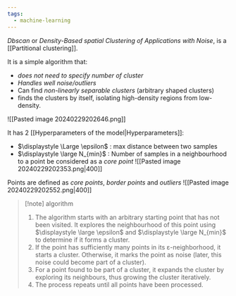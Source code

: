 ```yaml
---
tags:
  - machine-learning
---
```

*Dbscan* or *Density-Based spatial Clustering of Applications with Noise*, is a [[Partitional clustering]].

It is a simple algorithm that:
- *does not need to specify number of cluster*
- *Handles well noise/outliers*
- Can find *non-linearly separable clusters* (arbitrary shaped clusters)
- finds the clusters by itself, isolating high-density regions from low-density.

![[Pasted image 20240229202646.png]]

It has 2 [[Hyperparameters of the model|Hyperparameters]]:
- $\displaystyle \Large \epsilon$ :  max distance between two samples
- $\displaystyle \large N_{min}$ : Number of samples in a neighbourhood to a point be considered as a *core point*
![[Pasted image 20240229202353.png|400]]

Points are defined as *core points*, *border points* and *outliers*
![[Pasted image 20240229202552.png|400]]

>[!note] algorithm
>1. The algorithm starts with an arbitrary starting point that has not been visited. It explores the neighbourhood of this point using $\displaystyle \large \epsilon$ and $\displaystyle \large N_{min}$ to determine if it forms a cluster.
>2. If the point has sufficiently many points in its ε-neighborhood, it starts a cluster. Otherwise, it marks the point as noise (later, this noise could become part of a cluster).
>3. For a point found to be part of a cluster, it expands the cluster by exploring its neighbours, thus growing the cluster iteratively.
>4. The process repeats until all points have been processed.
